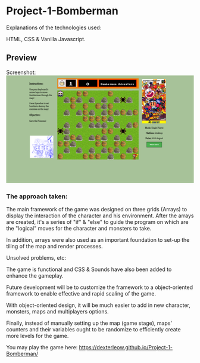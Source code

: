 # Project-1-Bomberman

Explanations of the technologies used:

HTML, CSS & Vanilla Javascript.

## Preview

Screenshot:
![alt text](https://github.com/Dexterleow/Project-1-Bomberman/blob/gh-pages/img/Preview.png "Preview")


### The approach taken:

The main framework of the game was designed on three grids (Arrays) to display the interaction of the character and his environment. After the arrays are created, it's a series of "if" & "else" to guide the program on which are the "logical" moves for the character and monsters to take.

In addition, arrays were also used as an important foundation to set-up the tiling of the map and render processes.

Unsolved problems, etc:

The game is functional and CSS & Sounds have also been added to enhance the gameplay.

Future development will be to customize the framework to a object-oriented framework to enable effective and rapid scaling of the game.

With object-oriented design, it will be much easier to add in new character, monsters, maps and multiplayers options.

Finally, instead of manually setting up the map (game stage), maps' counters and their variables ought to be randomize to efficiently create more levels for the game.


You may play the game here:
https://dexterleow.github.io/Project-1-Bomberman/
